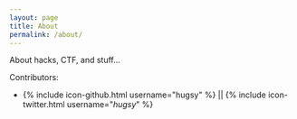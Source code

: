 ```yaml
---
layout: page
title: About
permalink: /about/
---
```


About hacks, CTF, and stuff...

Contributors:

   - {% include icon-github.html username="hugsy" %} || {% include icon-twitter.html username="_hugsy_" %}
